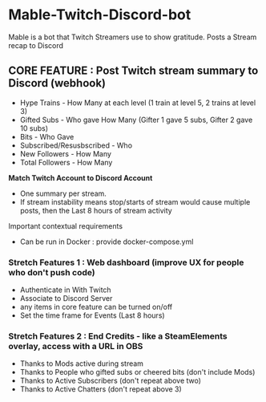# Mable-Twitch-Discord-bot
Mable is a bot that Twitch Streamers use to show gratitude. Posts a Stream recap to Discord

## CORE FEATURE : Post Twitch stream summary to Discord (webhook)

 - Hype Trains - How Many at each level
(1 train at level 5, 2 trains at level 3)
 - Gifted Subs - Who gave How Many
(Gifter 1 gave 5 subs, Gifter 2 gave 10 subs)
 - Bits - Who Gave
 - Subscribed/Resusbscribed - Who
 - New Followers - How Many
 - Total Followers - How Many

**Match Twitch Account to Discord Account**
 - One summary per stream.
 - If stream instability means stop/starts of stream would cause multiple posts, then the Last 8 hours of stream activity

Important contextual requirements
 - Can be run in Docker : provide docker-compose.yml

### Stretch Features 1 : Web dashboard (improve UX for people who don't push code)

 - Authenticate in With Twitch
 - Associate to Discord Server
 - any items in core feature can be turned on/off
 - Set the time frame for Events (Last 8 hours)

### Stretch Features 2 : End Credits - like a SteamElements overlay, access with a URL in OBS
 - Thanks to Mods active during stream
 - Thanks to People who gifted subs or cheered bits (don't include Mods)
 - Thanks to Active Subscribers (don't repeat above two)
 - Thanks to Active Chatters (don't repeat above 3)
